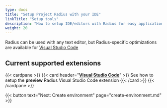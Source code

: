```yaml
---
type: docs
title: "Setup Project Radius with your IDE"
linkTitle: "Setup tools"
description: "How to setup IDE/editors with Radius for easy application authoring"
weight: 20
---
```


Radius can be used with any text editor, but Radius-specific optimizations are available for [Visual Studio Code](https://code.visualstudio.com/)

## Current supported extensions
{{< cardpane >}}
{{< card header="[**Visual Studio Code**](../../tooling/vscode/vscode-extension)" >}}
See how to setup the **preview** Radius Visual Studio Code extension
{{< /card >}}
{{< /cardpane >}}


{{< button text="Next: Create environment" page="create-environment.md" >}}